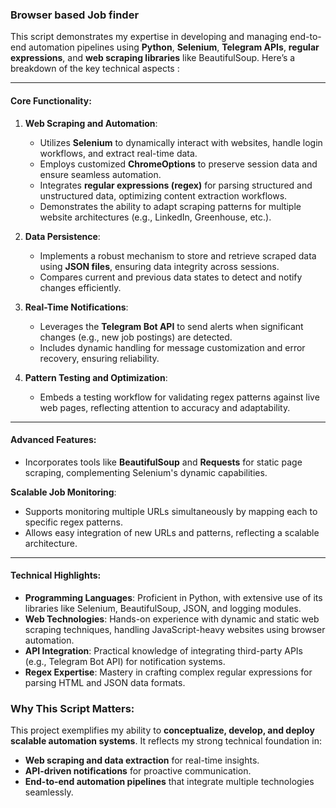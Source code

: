 ### Browser based Job finder 

This  script demonstrates my expertise in developing and managing end-to-end automation pipelines using **Python**, **Selenium**, **Telegram APIs**, **regular expressions**, and **web scraping libraries** like BeautifulSoup. Here’s a breakdown of the key technical aspects :

---

#### **Core Functionality**:
1. **Web Scraping and Automation**:
   - Utilizes **Selenium** to dynamically interact with websites, handle login workflows, and extract real-time data.
   - Employs customized **ChromeOptions** to preserve session data and ensure seamless automation.
   - Integrates **regular expressions (regex)** for parsing structured and unstructured data, optimizing content extraction workflows.
   - Demonstrates the ability to adapt scraping patterns for multiple website architectures (e.g., LinkedIn, Greenhouse, etc.).

2. **Data Persistence**:
   - Implements a robust mechanism to store and retrieve scraped data using **JSON files**, ensuring data integrity across sessions.
   - Compares current and previous data states to detect and notify changes efficiently.

3. **Real-Time Notifications**:
   - Leverages the **Telegram Bot API** to send alerts when significant changes (e.g., new job postings) are detected.
   - Includes dynamic handling for message customization and error recovery, ensuring reliability.

4. **Pattern Testing and Optimization**:
   - Embeds a testing workflow for validating regex patterns against live web pages, reflecting attention to accuracy and adaptability.

---

#### **Advanced Features**:

   - Incorporates tools like **BeautifulSoup** and **Requests** for static page scraping, complementing Selenium's dynamic capabilities.

 **Scalable Job Monitoring**:
   - Supports monitoring multiple URLs simultaneously by mapping each to specific regex patterns.
   - Allows easy integration of new URLs and patterns, reflecting a scalable architecture.

---

#### **Technical Highlights**:
- **Programming Languages**: Proficient in Python, with extensive use of its libraries like Selenium, BeautifulSoup, JSON, and logging modules.
- **Web Technologies**: Hands-on experience with dynamic and static web scraping techniques, handling JavaScript-heavy websites using browser automation.
- **API Integration**: Practical knowledge of integrating third-party APIs (e.g., Telegram Bot API) for notification systems.
- **Regex Expertise**: Mastery in crafting complex regular expressions for parsing HTML and JSON data formats.


### Why This Script Matters:
This project exemplifies my ability to **conceptualize, develop, and deploy scalable automation systems**. It reflects my strong technical foundation in:
- **Web scraping and data extraction** for real-time insights.
- **API-driven notifications** for proactive communication.
- **End-to-end automation pipelines** that integrate multiple technologies seamlessly.

